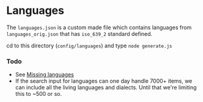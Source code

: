 # Languages

The `languages.json` is a custom made file which contains languages from `languages_orig.json` that has `iso_639_2` standard defined.

cd to this directory (`config/languages`) and type `node generate.js`

### Todo

- See [Missing languages](https://github.com/Trustroots/trustroots/issues/98)
- If the search input for languages can one day handle 7000+ items, we can include all the living languages and dialects. Until that we're limiting this to ~500 or so.
